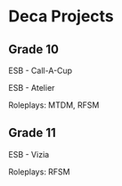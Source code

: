 # Deca Projects

## Grade 10

ESB - Call-A-Cup

ESB - Atelier

Roleplays: MTDM, RFSM

## Grade 11

ESB - Vizia

Roleplays: RFSM
